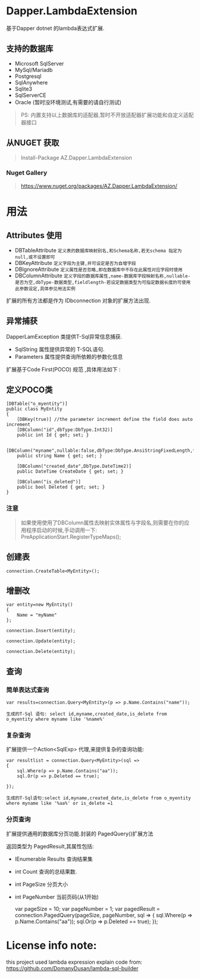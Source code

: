 # Dapper.LambdaExtension

基于Dapper dotnet 的lambda表达式扩展.

## 支持的数据库

* Microsoft SqlServer
* MySql/Mariadb
* Postgresql
* SqlAnywhere
* Sqlite3
* SqlServerCE
* Oracle (暂时没环境测试,有需要的请自行测试)

> PS: 内置支持以上数据库的适配器,暂时不开放适配器扩展功能和自定义适配器接口

## 从NUGET 获取

> Install-Package AZ.Dapper.LambdaExtension 

### Nuget Gallery

> https://www.nuget.org/packages/AZ.Dapper.LambdaExtension/

# 用法

## Attributes 使用

* DBTableAttribute  `定义表的数据库映射别名,和Schema名称,若无schema 指定为null,或不设置即可`  
* DBKeyAttribute `定义字段为主键,并可设定是否为自增字段`
* DBIgnoreAttribute `定义属性是否忽略,即在数据库中不存在此属性对应字段时使用`
* DBColumnAttribute `定义字段的数据库属性,name-数据库字段映射名称,nullable-是否为空,dbType-数据类型,fieldlength-若设定数据类型为可指定数据长度的可使用此参数设定,具体参见用法实例`

扩展的所有方法都是作为 IDbconnection 对象的扩展方法出现.

## 异常捕获

 DapperLamException 类提供T-Sql异常信息捕获. 
 
 * SqlString 属性提供异常的 T-SQL语句.
 * Parameters 属性提供查询所依赖的参数化信息

扩展基于Code First(POCO) 规范 ,具体用法如下 :

## 定义POCO类

    [DBTable("o_myentity")]
    public class MyEntity
    {
        [DBKey(true)] //the parameter increment define the field does auto increment
        [DBColumn("id",dbType:DbType.Int32)]
        public int Id { get; set; }

        [DBColumn("myname",nullable:false,dbType:DbType.AnsiStringFixedLength,fieldLength:"64")]
        public string Name { get; set; }

        [DBColumn("created_date",DbType.DateTime2)]
        public DateTime CreateDate { get; set; }

        [DBColumn("is_deleted")]
        public bool Deleted { get; set; }
    }

### 注意

> 如果使用使用了DBColumn属性去映射实体属性与字段名,则需要在你的应用程序启动的时候,手动调用一下:
> PreApplicationStart.RegisterTypeMaps();

## 创建表

    connection.CreateTable<MyEntity>();

## 增删改

    var entity=new MyEntity()
    {
        Name = "myName"
    };

    connection.Insert(entity);

    connection.Update(entity);

    connection.Delete(entity);

## 查询

### 简单表达式查询

    var results=connection.Query<MyEntity>(p => p.Name.Contains("name"));

`生成的T-Sql 语句: select id,myname,created_date,is_delete from o_myentity where myname like '%name%' `

### 复杂查询 

扩展提供一个Action<SqlExp<T>> 代理,来提供复杂的查询功能:

    var resultlist = connection.Query<MyEntity>(sql =>
    {
        sql.Where(p => p.Name.Contains("aa"));
        sql.Or(p => p.Deleted == true);

    });

`生成的T-Sql语句:select id,myname,created_date,is_delete from o_myentity where myname like '%aa%' or is_delete =1`

### 分页查询

扩展提供通用的数据库分页功能.封装的 PagedQuery<T>()扩展方法

返回类型为 PagedResult<T>,其属性包括:

 * IEnumerable<T> Results 查询结果集
 * int Count 查询的总结果数.
 * int PageSize 分页大小
 * int PageNumber 当前页码(从1开始)

    var pageSize = 10;
    var pageNumber = 1;
    var pagedResult = connection.PagedQuery<MyEntity>(pageSize, pageNumber, sql =>
    {
        sql.Where(p => p.Name.Contains("aa"));
        sql.Or(p => p.Deleted == true);
    });



















# License info note:
this project used lambda expression explain code from:
https://github.com/DomanyDusan/lambda-sql-builder

